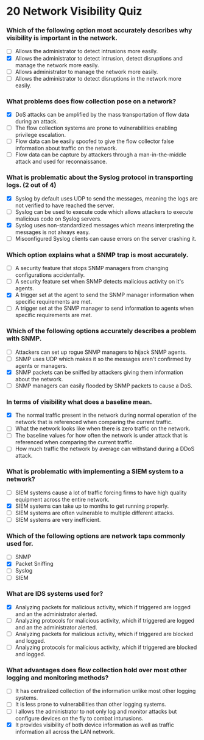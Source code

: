 # 20 Network Visibility Quiz

### Which of the following option most accurately describes why visibility is important in the network.

- [ ] Allows the administrator to detect intrusions more easily.
- [X] Allows the administrator to detect intrusion, detect disruptions and manage the network more easily.
- [ ] Allows administrator to manage the network more easily.
- [ ] Allows the administrator to detect disruptions in the network more easily.

### What problems does flow collection pose on a network?

- [X] DoS attacks can be amplified by the mass transportation of flow data during an attack.
- [ ] The flow collection systems are prone to vulnerabilities enabling privilege escalation.
- [ ] Flow data can be easily spoofed to give the flow collector false information about traffic on the network.
- [ ] Flow data can be capture by attackers through a man-in-the-middle attack and used for reconnaissance.

### What is problematic about the Syslog protocol in transporting logs. (2 out of 4)

- [X] Syslog by default uses UDP to send the messages, meaning the logs are not verified to have reached the server.
- [ ] Syslog can be used to execute code which allows attackers to execute malicious code on Syslog servers.
- [X] Syslog uses non-standardized messages which means interpreting the messages is not always easy.
- [ ] Misconfigured Syslog clients can cause errors on the server crashing it.

### Which option explains what a SNMP trap is most accurately.

- [ ] A security feature that stops SNMP managers from changing configurations accidentally.
- [ ] A security feature set when SNMP detects malicious activity on it's agents.
- [X] A trigger set at the agent to send the SNMP manager information when specific requirements are met.
- [ ] A trigger set at the SNMP manager to send information to agents when specific requirements are met.

### Which of the following options accurately describes a problem with SNMP.

- [ ] Attackers can set up rogue SNMP managers to hijack SNMP agents.
- [ ] SNMP uses UDP which makes it so the messages aren't confirmed by agents or managers.
- [X] SNMP packets can be sniffed by attackers giving them information about the network.
- [ ] SNMP managers can easily flooded by SNMP packets to cause a DoS.

### In terms of visibility what does a baseline mean.

- [X] The normal traffic present in the network during normal operation of the network that is referenced when comparing the current traffic.
- [ ] What the network looks like when there is zero traffic on the network.
- [ ] The baseline values for how often the network is under attack that is referenced when comparing the current traffic.
- [ ] How much traffic the network by average can withstand during a DDoS attack.

### What is problematic with implementing a SIEM system to a network?

- [ ] SIEM systems cause a lot of traffic forcing firms to have high quality equipment across the entire network.
- [X] SIEM systems can take up to months to get running properly.
- [ ] SIEM systems are often vulnerable to multiple different attacks.
- [ ] SIEM systems are very inefficient.

### Which of the following options are network taps commonly used for.

- [ ] SNMP
- [X] Packet Sniffing
- [ ] Syslog
- [ ] SIEM

### What are IDS systems used for?

- [X] Analyzing packets for malicious activity, which if triggered are logged and an the administrator alerted.
- [ ] Analyzing protocols for malicious activity, which if triggered are logged and an the administrator alerted.
- [ ] Analyzing packets for malicious activity, which if triggered are blocked and logged.
- [ ] Analyzing protocols for malicious activity, which if triggered are blocked and logged.

### What advantages does flow collection hold over most other logging and monitoring methods?

- [ ] It has centralized collection of the information unlike most other logging systems.
- [ ] It is less prone to vulnerabilities than other logging systems.
- [ ] I allows the administrator to not only log and monitor attacks but configure devices on the fly to combat inturusions.
- [X] It provides visibility of both device information as well as traffic information all across the LAN network.